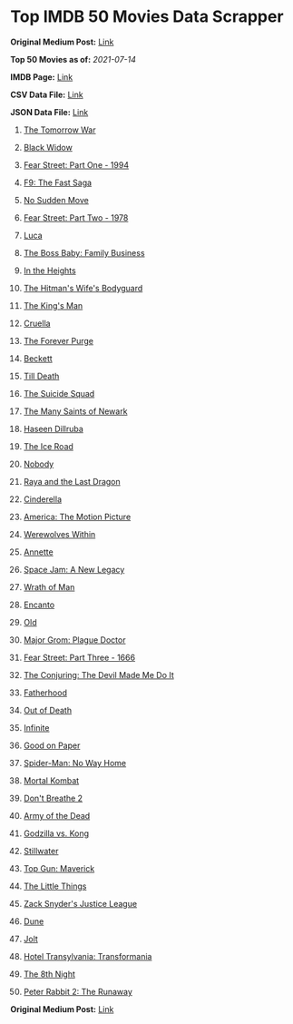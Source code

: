 # Top IMDB 50 Movies Data Scrapper

**Original Medium Post:** [Link](https://medium.com/@nishantsahoo/which-movie-should-i-watch-5c83a3c0f5b1) 

**Top 50 Movies as of:** _2021-07-14_

**IMDB Page:** [Link](http://www.imdb.com/search/title?release_date=2021,2021&title_type=feature)

**CSV Data File:** [Link](/Data/data.csv)

**JSON Data File:** [Link](/Data/data.json)

1. [The Tomorrow War](https://www.imdb.com/title/tt9777666/?ref_=adv_li_tt)

2. [Black Widow](https://www.imdb.com/title/tt3480822/?ref_=adv_li_tt)

3. [Fear Street: Part One - 1994](https://www.imdb.com/title/tt6566576/?ref_=adv_li_tt)

4. [F9: The Fast Saga](https://www.imdb.com/title/tt5433138/?ref_=adv_li_tt)

5. [No Sudden Move](https://www.imdb.com/title/tt11525644/?ref_=adv_li_tt)

6. [Fear Street: Part Two - 1978](https://www.imdb.com/title/tt9701940/?ref_=adv_li_tt)

7. [Luca](https://www.imdb.com/title/tt12801262/?ref_=adv_li_tt)

8. [The Boss Baby: Family Business](https://www.imdb.com/title/tt6932874/?ref_=adv_li_tt)

9. [In the Heights](https://www.imdb.com/title/tt1321510/?ref_=adv_li_tt)

10. [The Hitman's Wife's Bodyguard](https://www.imdb.com/title/tt8385148/?ref_=adv_li_tt)

11. [The King's Man](https://www.imdb.com/title/tt6856242/?ref_=adv_li_tt)

12. [Cruella](https://www.imdb.com/title/tt3228774/?ref_=adv_li_tt)

13. [The Forever Purge](https://www.imdb.com/title/tt10327252/?ref_=adv_li_tt)

14. [Beckett](https://www.imdb.com/title/tt10230994/?ref_=adv_li_tt)

15. [Till Death](https://www.imdb.com/title/tt11804152/?ref_=adv_li_tt)

16. [The Suicide Squad](https://www.imdb.com/title/tt6334354/?ref_=adv_li_tt)

17. [The Many Saints of Newark](https://www.imdb.com/title/tt8110232/?ref_=adv_li_tt)

18. [Haseen Dillruba](https://www.imdb.com/title/tt11027830/?ref_=adv_li_tt)

19. [The Ice Road](https://www.imdb.com/title/tt3758814/?ref_=adv_li_tt)

20. [Nobody](https://www.imdb.com/title/tt7888964/?ref_=adv_li_tt)

21. [Raya and the Last Dragon](https://www.imdb.com/title/tt5109280/?ref_=adv_li_tt)

22. [Cinderella](https://www.imdb.com/title/tt10155932/?ref_=adv_li_tt)

23. [America: The Motion Picture](https://www.imdb.com/title/tt6733874/?ref_=adv_li_tt)

24. [Werewolves Within](https://www.imdb.com/title/tt9288692/?ref_=adv_li_tt)

25. [Annette](https://www.imdb.com/title/tt6217926/?ref_=adv_li_tt)

26. [Space Jam: A New Legacy](https://www.imdb.com/title/tt3554046/?ref_=adv_li_tt)

27. [Wrath of Man](https://www.imdb.com/title/tt11083552/?ref_=adv_li_tt)

28. [Encanto](https://www.imdb.com/title/tt2953050/?ref_=adv_li_tt)

29. [Old](https://www.imdb.com/title/tt10954652/?ref_=adv_li_tt)

30. [Major Grom: Plague Doctor](https://www.imdb.com/title/tt7601480/?ref_=adv_li_tt)

31. [Fear Street: Part Three - 1666](https://www.imdb.com/title/tt9701942/?ref_=adv_li_tt)

32. [The Conjuring: The Devil Made Me Do It](https://www.imdb.com/title/tt7069210/?ref_=adv_li_tt)

33. [Fatherhood](https://www.imdb.com/title/tt4733624/?ref_=adv_li_tt)

34. [Out of Death](https://www.imdb.com/title/tt12528166/?ref_=adv_li_tt)

35. [Infinite](https://www.imdb.com/title/tt6654210/?ref_=adv_li_tt)

36. [Good on Paper](https://www.imdb.com/title/tt8231668/?ref_=adv_li_tt)

37. [Spider-Man: No Way Home](https://www.imdb.com/title/tt10872600/?ref_=adv_li_tt)

38. [Mortal Kombat](https://www.imdb.com/title/tt0293429/?ref_=adv_li_tt)

39. [Don't Breathe 2](https://www.imdb.com/title/tt6246322/?ref_=adv_li_tt)

40. [Army of the Dead](https://www.imdb.com/title/tt0993840/?ref_=adv_li_tt)

41. [Godzilla vs. Kong](https://www.imdb.com/title/tt5034838/?ref_=adv_li_tt)

42. [Stillwater](https://www.imdb.com/title/tt10696896/?ref_=adv_li_tt)

43. [Top Gun: Maverick](https://www.imdb.com/title/tt1745960/?ref_=adv_li_tt)

44. [The Little Things](https://www.imdb.com/title/tt10016180/?ref_=adv_li_tt)

45. [Zack Snyder's Justice League](https://www.imdb.com/title/tt12361974/?ref_=adv_li_tt)

46. [Dune](https://www.imdb.com/title/tt1160419/?ref_=adv_li_tt)

47. [Jolt](https://www.imdb.com/title/tt10228134/?ref_=adv_li_tt)

48. [Hotel Transylvania: Transformania](https://www.imdb.com/title/tt9848626/?ref_=adv_li_tt)

49. [The 8th Night](https://www.imdb.com/title/tt14781176/?ref_=adv_li_tt)

50. [Peter Rabbit 2: The Runaway](https://www.imdb.com/title/tt8376234/?ref_=adv_li_tt)

**Original Medium Post:** [Link](https://medium.com/@nishantsahoo/which-movie-should-i-watch-5c83a3c0f5b1) 

